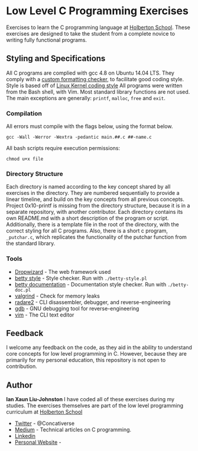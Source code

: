 # Low Level C Programming Exercises
Exercises to learn the C programming language at [Holberton School](https://holbertonschool.com). These exercises are designed to take the student from a complete novice to writing fully functional programs.
## Styling and Specifications
All C programs are complied with gcc 4.8 on Ubuntu 14.04 LTS. They comply with a [custom formatting checker](https://github.com/holbertonschool/Betty), to facilitate good coding style. Style is based off of [Linux Kernel coding style](http://git.kernel.org/cgit/linux/kernel/git/torvalds/linux.git/plain/Documentation/CodingStyle) All programs were written from the Bash shell, with Vim. Most standard library functions are not used. The main exceptions are generally: ``printf``, ``malloc``, ``free`` and  ``exit``. 
### Compilation
All errors must compile with the flags below, using the format below.
```
gcc -Wall -Werror -Wextra -pedantic main.##.c ##-name.c
```
All bash scripts require execution permissions:
```
chmod u+x file
```
### Directory Structure
Each directory is named according to the key concept shared by all exercises in the directory. They are numbered sequentially to provide a linear timeline, and build on the key concepts from all previous concepts. Project 0x10-printf is missing from the directory structure, because it is in a separate repository, with another contributor. Each directory contains its own README.md with a short description of the program or script. Additionally, there is a template file in the root of the directory, with the correct styling for all C programs. Also, there is a short c program, ``_putchar.c``, which replicates the functionality of the putchar function from the standard library.
### Tools
* [Dropwizard](http://www.dropwizard.io/1.0.2/docs/) - The web framework used
* [betty style](https://github.com/holbertonschool/Betty/blob/master/betty-style.pl) - Style checker. Run with ``./betty-style.pl``
* [betty documentation](https://github.com/holbertonschool/Betty/blob/master/betty-doc.pl) - Documentation style checker. Run with ``./betty-doc.pl``
* [valgrind](http://valgrind.org) - Check for memory leaks
* [radare2](https://github.com/radare/radare2) - CLI disassembler, debugger, and reverse-engineering
* [gdb](http://www.gnu.org/software/gdb/) - GNU debugging tool for reverse-engineering
* [vim](http://www.vim.org/) - The CLI text editor
## Feedback
I welcome any feedback on the code, as they aid in the ability to understand core concepts for low level programming in C. However, because they are primarily for my personal education, this repository is not open to contribution.
## Author
**Ian Xaun Liu-Johnston**
I have coded all of these exercises during my studies. The exercises themselves are part of the low level programming curriculum at [Holberton School](https://holbertonschool.com)
* [Twitter](https://twitter.com/Concativerse) - @Concativerse
* [Medium](https://medium.com/@Concativerse) - Technical articles on C programming.
* [Linkedin](https://www.linkedin.com/in/ian-liu-johnston-32a40a115)
* [Personal Website](http://ianxaunliu-johnston.com) - 
